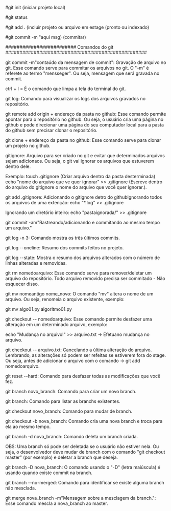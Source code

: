 
#git init (iniciar projeto local)

#git status

#git add . (incluir projeto ou arquivo em estage (pronto ou indexado)

#git commit -m "aqui msg) (commitar)

######################### Comandos do git ##################################################

git commit -m"contaúdo da mensagem de commit": Gravação de arquivo no git. Esse comando serve para commitar os arquivos no git.
O "-m" é referete ao termo "mensseger". Ou seja, mensagem que será gravada no commit.

ctrl + l = É o comando que limpa a tela do terminal do git.

git log: Comando para visualizar os logs dos arquivos gravados no repositório. 

git remote add origin + endereço da pasta no github: Esse comando permite apontar para o repositório no github.
Ou seja, o usuário cria uma página no github e pode direcionar uma página do seu computador local para a pasta do github sem
precisar clonar o repositório.

git clone + endereço da pasta no github: Esse comando serve para clonar um projeto no github.

gitignore: Arquivo para ser criado no git e evitar que determinados arquivos sejam adicionaos.
Ou seja, o git vai ignorar os arquivos que estuverem dentro dele. 

Exemplo: touch .gitignore (Criar arquivo dentro da pasta desterminada)
echo "nome do arquivo que vc quer ignorar" >> .gitignore (Escreve dentro do arquivo do gitignore o nome do arquivo que 
você quer ignorar.).

git add .gitignore: Adicionando o gitignore detro do githubIgnorando todos os arquivos de uma extenção: 
echo "*.log" >> .gitignore

Ignorando um diretório inteiro:
echo "pastaignorada/" >> .gitignore

git commit -am"Rastreando/adicionando e commitando ao mesmo tempo um arquivo."

git log -n 3: Comando mostra os três últimos commits.

git log --oneline: Resumo dos commits feitos no projeto.

git log --state: Mostra o resumo dos arquivos alterados com o número de linhas alteradas e removidas.

git rm nomedoarquivo: Esse comando serve para remover/deletar um arquivo do repositório. Todo arquivo removido precisa ser
commitado - Não esquecer disso.

git mv nomeantigo nome_novo: O comando "mv" altera o nome de um arquivo. Ou seja, renomeia o arquivo existente, exemplo:

  git mv algo01.py algoritmo01.py

git checkout -- nomedoarquivo: Esse comando permite desfazer uma alteração em um determinado arquivo, exemplo:

  echo "Mudança no arquivo!" >> arquivo.txt -> Efetuano mudança no arquivo.

git checkout -- arquivo.txt: Cancelando a última alteração do arquivo. Lembrando, as alterações só podem ser refeitas
se estiverem fora do stage. Ou seja, antes de adicionar o arquivo com o comando -> git add nomedoarquivo.

git reset --hard: Comando para desfazer todas as modificações que você fez.

git branch novo_branch: Comando para criar um novo branch.

git branch: Comando para listar as branchs existentes.

git checkout novo_branch: Comando para mudar de branch.

git checkout -b nova_branch: Comando cria uma nova branch e troca para ela ao mesmo tempo.

git branch -d nova_branch: Comando deleta um branch criada.

OBS: Uma branch só pode ser deletada se o usuário não estiver nela. Ou seja, o desenvolvedor deve mudar de branch com o comando "git checkout master" (por exemplo) e deletar a branch que deseja.

git branch -D nova_branch: O comando usando o "-D" (letra maiúscula) é usando quando existe commit na branch.

git branch --no-merged: Comando para identificar se existe alguma branch não mesclada.

git merge nova_branch -m"Mensagem sobre a mesclagem da branch.": Esse comando mescla a nova_branch ao master.
